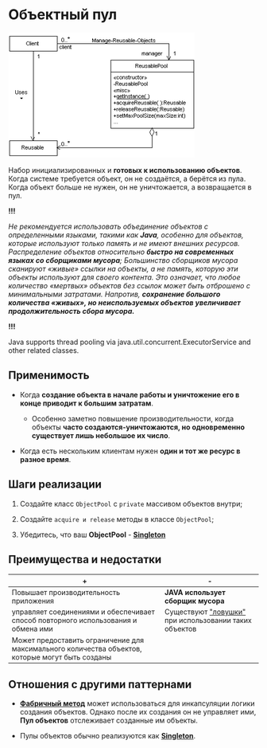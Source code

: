 # Объектный пул

![UML](/src/AdditionalDocs/uml/ObjectPool.png)

Набор инициализированных и **готовых к использованию объектов**. Когда системе требуется объект, он не создаётся, а берётся из пула. Когда объект больше не нужен, он не уничтожается, а возвращается в пул.

**!!!**

*Не рекомендуется использовать объединение объектов с определенными языками, такими как **Java**, особенно для объектов, которые используют только память и не имеют внешних ресурсов. Распределение объектов относительно **быстро на современных языках со сборщиками мусора**; Большинство сборщиков мусора сканируют «живые» ссылки на объекты, а не память, которую эти объекты используют для своего контента. Это означает, что любое количество «мертвых» объектов без ссылок может быть отброшено с минимальными затратами. Напротив, **сохранение большого количества «живых», но неиспользуемых объектов увеличивает продолжительность сбора мусора.***

**!!!**

Java supports thread pooling via java.util.concurrent.ExecutorService and other related classes.

## Применимость

- Когда **создание объекта в начале работы и уничтожение его в конце приводит к большим затратам**.
 
  - Особенно заметно повышение производительности, когда объекты **часто создаются-уничтожаются, но одновременно существует лишь небольшое их число**.
  
- Когда есть нескольким клиентам нужен **один и тот же ресурс в разное время**.

## Шаги реализации

1. Создайте класс `ObjectPool` с `private` массивом объектов внутри;

2. Создайте `acquire и release` методы в классе `ObjectPool`;

3. Убедитесь, что ваш **ObjectPool** - [**Singleton**][Singleton]

## Преимущества и недостатки

 | + | - |
 | ------ | ------ |
|Повышает производительность приложения| **JAVA использует сборщик мусора**|
|управляет соединениями и обеспечивает способ повторного использования и обмена ими|Существуют ["ловушки"](https://en.wikipedia.org/wiki/Object_pool_pattern) при использовании таких объектов|
|Может предоставить ограничение для максимального количества объектов, которые могут быть созданы|

## Отношения с другими паттернами

- [**Фабричный метод**][Factory_method] может использоваться для инкапсуляции логики создания объектов. Однако после их создания он не управляет ими,  **Пул объектов** отслеживает созданные им объекты.
 
- Пулы объектов обычно реализуются как [**Singleton**][Singleton].

[Abstract_Factory]: </src/Creational/Factorys/Abstract_Factory/Abstract_Factory.md>
[Factory_Method]: </src/Creational/Factorys/Factory_Method/Factory_Method.md>
[Object_Pool]: </src/Creational/Object_Pool/Object_Pool.md>
[Builder]: </src/Creational/Builder/Builder.md>
[Prototype]: </src/Creational/Prototype/Prоtotype.md>
[Singleton]: </src/Creational/Singleton/Singleton.md>

[Adapter]: </src/Structural/Adapter/Adapter.md>
[Bridge]: </src/Structural/Bridge/Bridge.md>
[Composite]: </src/Structural/Composite/Composite.md>
[Decorator]: </src/Structural/Decorator/Decorator.md>
[Facade]: </src/Structural/Facade/Facade.md>
[Flyweight]: </src/Structural/Flyweight/Flyweight.md>
[Proxy]: </src/Structural/Proxy/Proxy.md>

[Chain_of_Responsibility]: </src/Behavioral/Chain_of_Responsibility/Chain_of_Responsibility.md>
[Command]: </src/Behavioral/Command/Command.md>
[Iterator]: </src/Behavioral/Iterator/Iterator.md>
[Mediator]: </src/Behavioral/Mediator/Mediator.md>
[Memento]: </src/Behavioral/Memento/Memento.md>
[Observer]: </src/Behavioral/Observer/Observer.md>
[State]: </src/Behavioral/State/State.md>
[Strategy]: </src/Behavioral/Strategy/Strategy.md>
[Template_Method]: </src/Behavioral/Template_Method/Template_Method.md>
[Visitor]: </src/Behavioral/Visitor/Visitor.md>
